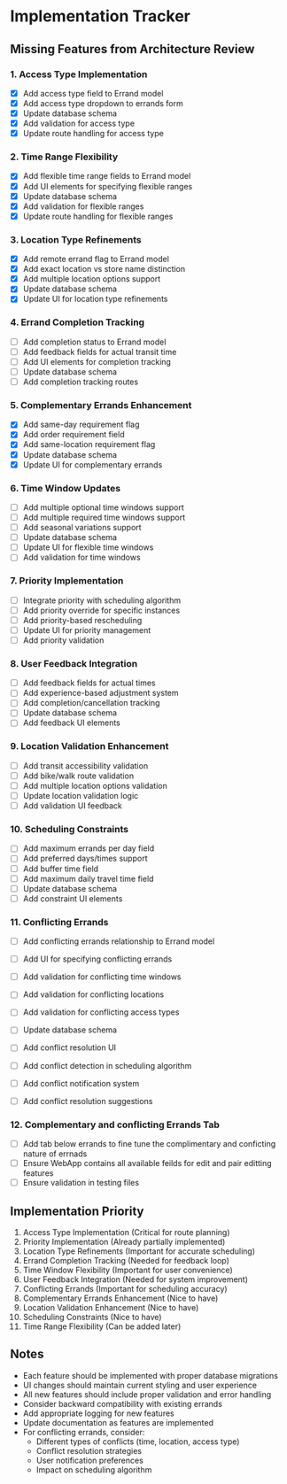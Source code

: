 # Implementation Tracker

## Missing Features from Architecture Review

### 1. Access Type Implementation
- [x] Add access type field to Errand model
- [x] Add access type dropdown to errands form
- [x] Update database schema
- [x] Add validation for access type
- [x] Update route handling for access type

### 2. Time Range Flexibility
- [x] Add flexible time range fields to Errand model
- [x] Add UI elements for specifying flexible ranges
- [x] Update database schema
- [x] Add validation for flexible ranges
- [x] Update route handling for flexible ranges

### 3. Location Type Refinements
- [x] Add remote errand flag to Errand model
- [x] Add exact location vs store name distinction
- [x] Add multiple location options support
- [x] Update database schema
- [x] Update UI for location type refinements

### 4. Errand Completion Tracking
- [ ] Add completion status to Errand model
- [ ] Add feedback fields for actual transit time
- [ ] Add UI elements for completion tracking
- [ ] Update database schema
- [ ] Add completion tracking routes

### 5. Complementary Errands Enhancement
- [x] Add same-day requirement flag
- [x] Add order requirement field
- [x] Add same-location requirement flag
- [x] Update database schema
- [x] Update UI for complementary errands

### 6. Time Window Updates
- [ ] Add multiple optional time windows support
- [ ] Add multiple required time windows support
- [ ] Add seasonal variations support
- [ ] Update database schema
- [ ] Update UI for flexible time windows
- [ ] Add validation for time windows

### 7. Priority Implementation
- [ ] Integrate priority with scheduling algorithm
- [ ] Add priority override for specific instances
- [ ] Add priority-based rescheduling
- [ ] Update UI for priority management
- [ ] Add priority validation

### 8. User Feedback Integration
- [ ] Add feedback fields for actual times
- [ ] Add experience-based adjustment system
- [ ] Add completion/cancellation tracking
- [ ] Update database schema
- [ ] Add feedback UI elements

### 9. Location Validation Enhancement
- [ ] Add transit accessibility validation
- [ ] Add bike/walk route validation
- [ ] Add multiple location options validation
- [ ] Update location validation logic
- [ ] Add validation UI feedback

### 10. Scheduling Constraints
- [ ] Add maximum errands per day field
- [ ] Add preferred days/times support
- [ ] Add buffer time field
- [ ] Add maximum daily travel time field
- [ ] Update database schema
- [ ] Add constraint UI elements

### 11. Conflicting Errands
- [ ] Add conflicting errands relationship to Errand model
- [ ] Add UI for specifying conflicting errands
- [ ] Add validation for conflicting time windows
- [ ] Add validation for conflicting locations
- [ ] Add validation for conflicting access types
- [ ] Update database schema
- [ ] Add conflict resolution UI
- [ ] Add conflict detection in scheduling algorithm
- [ ] Add conflict notification system
- [ ] Add conflict resolution suggestions


### 12. Complementary and conflicting Errands Tab 
- [ ] Add tab below errands to fine tune the complimentary and conficting nature of errnads 
- [ ] Ensure WebApp contains all available feilds for edit and pair editting features 
- [ ] Ensure validation in testing files
 
## Implementation Priority
1. Access Type Implementation (Critical for route planning)
2. Priority Implementation (Already partially implemented)
3. Location Type Refinements (Important for accurate scheduling)
4. Errand Completion Tracking (Needed for feedback loop)
5. Time Window Flexibility (Important for user convenience)
6. User Feedback Integration (Needed for system improvement)
7. Conflicting Errands (Important for scheduling accuracy)
8. Complementary Errands Enhancement (Nice to have)
9. Location Validation Enhancement (Nice to have)
10. Scheduling Constraints (Nice to have)
11. Time Range Flexibility (Can be added later)

## Notes
- Each feature should be implemented with proper database migrations
- UI changes should maintain current styling and user experience
- All new features should include proper validation and error handling
- Consider backward compatibility with existing errands
- Add appropriate logging for new features
- Update documentation as features are implemented
- For conflicting errands, consider:
  - Different types of conflicts (time, location, access type)
  - Conflict resolution strategies
  - User notification preferences
  - Impact on scheduling algorithm 